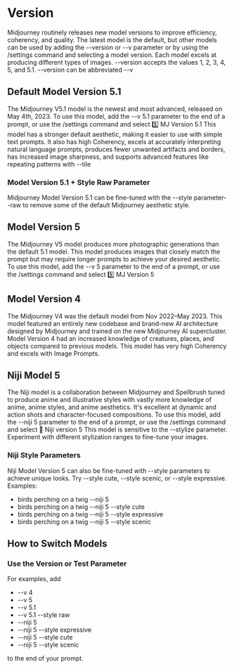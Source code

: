 # Version
Midjourney routinely releases new model versions to improve efficiency, coherency, and quality. The latest model is the default, but other models can be used by adding the --version or --v parameter or by using the /settings command and selecting a model version. Each model excels at producing different types of images.
--version accepts the values 1, 2, 3, 4, 5, and 5.1.
--version can be abbreviated --v
## Default Model Version 5.1
The Midjourney V5.1 model is the newest and most advanced, released on May 4th, 2023. To use this model, add the --v 5.1 parameter to the end of a prompt, or use the /settings command and select 5️⃣ MJ Version 5.1
This model has a stronger default aesthetic, making it easier to use with simple text prompts. It also has high Coherency, excels at accurately interpreting natural language prompts, produces fewer unwanted artifacts and borders, has increased image sharpness, and supports advanced features like repeating patterns with --tile
### Model Version 5.1 + Style Raw Parameter
Midjourney Model Version 5.1 can be fine-tuned with the --style parameter--raw to remove some of the default Midjourney aesthetic style.
## Model Version 5
The Midjourney V5 model produces more photographic generations than the default 5.1 model. This model produces images that closely match the prompt but may require longer prompts to achieve your desired aesthetic.
To use this model, add the --v 5 parameter to the end of a prompt, or use the /settings command and select 5️⃣ MJ Version 5
## Model Version 4
The Midjourney V4 was the default model from Nov 2022–May 2023. This model featured an entirely new codebase and brand-new AI architecture designed by Midjourney and trained on the new Midjourney AI supercluster. Model Version 4 had an increased knowledge of creatures, places, and objects compared to previous models.
This model has very high Coherency and excels with Image Prompts.
## Niji Model 5
The Niji model is a collaboration between Midjourney and Spellbrush tuned to produce anime and illustrative styles with vastly more knowledge of anime, anime styles, and anime aesthetics. It's excellent at dynamic and action shots and character-focused compositions.
To use this model, add the --niji 5 parameter to the end of a prompt, or use the /settings command and select 🍏 Niji version 5
This model is sensitive to the --stylize parameter. Experiment with different stylization ranges to fine-tune your images.
### Niji Style Parameters
Niji Model Version 5 can also be fine-tuned with --style parameters to achieve unique looks. Try --style cute, --style scenic, or --style expressive.
Examples:
* birds perching on a twig --niji 5
* birds perching on a twig --niji 5 --style cute
* birds perching on a twig --niji 5 --style expressive
* birds perching on a twig --niji 5 --style scenic
## How to Switch Models
### Use the Version or Test Parameter
For examples, add 
* --v 4
* --v 5 
* --v 5.1 
* --v 5.1 --style raw 
* --niji 5 
* --niji 5 --style expressive 
* --niji 5 --style cute 
* --niji 5 --style scenic

to the end of your prompt.
